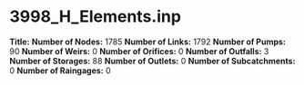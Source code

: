 # 3998_H_Elements.inp
**Title:** 
**Number of Nodes:** 1785
**Number of Links:** 1792
**Number of Pumps:** 90
**Number of Weirs:** 0
**Number of Orifices:** 0
**Number of Outfalls:** 3
**Number of Storages:** 88
**Number of Outlets:** 0
**Number of Subcatchments:** 0
**Number of Raingages:** 0
